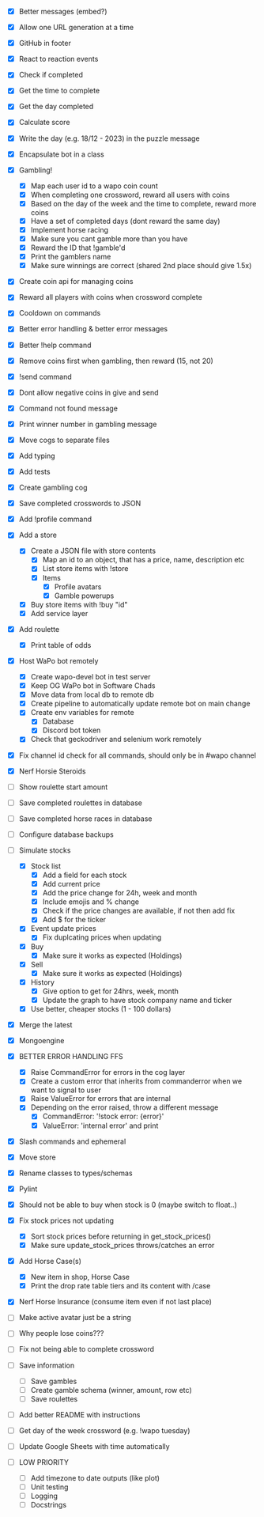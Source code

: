 - [X] Better messages (embed?)
- [X] Allow one URL generation at a time
- [X] GitHub in footer
- [X] React to reaction events
- [X] Check if completed
- [X] Get the time to complete
- [X] Get the day completed
- [X] Calculate score
- [X] Write the day (e.g. 18/12 - 2023) in the puzzle message
- [X] Encapsulate bot in a class
- [X] Gambling!
    - [X] Map each user id to a wapo coin count
    - [X] When completing one crossword, reward all users with coins
    - [X] Based on the day of the week and the time to complete, reward more coins
    - [X] Have a set of completed days (dont reward the same day)
    - [X] Implement horse racing
    - [X] Make sure you cant gamble more than you have
    - [X] Reward the ID that !gamble'd
    - [X] Print the gamblers name
    - [X] Make sure winnings are correct (shared 2nd place should give 1.5x)
- [X] Create coin api for managing coins
- [X] Reward all players with coins when crossword complete
- [X] Cooldown on commands
- [X] Better error handling & better error messages
- [X] Better !help command
- [X] Remove coins first when gambling, then reward (15, not 20)
- [X] !send command
- [X] Dont allow negative coins in give and send
- [X] Command not found message
- [X] Print winner number in gambling message
- [X] Move cogs to separate files
- [X] Add typing
- [X] Add tests
- [X] Create gambling cog
- [X] Save completed crosswords to JSON
- [X] Add !profile command
- [X] Add a store
    - [X] Create a JSON file with store contents
        - [X] Map an id to an object, that has a price, name, description etc
        - [X] List store items with !store
        - [X] Items
            - [X] Profile avatars
            - [X] Gamble powerups
    - [X] Buy store items with !buy "id"
    - [X] Add service layer
- [X] Add roulette
    - [X] Print table of odds
- [X] Host WaPo bot remotely
    - [X] Create wapo-devel bot in test server
    - [X] Keep OG WaPo bot in Software Chads
    - [X] Move data from local db to remote db
    - [X] Create pipeline to automatically update remote bot on main change
    - [X] Create env variables for remote
        - [X] Database
        - [X] Discord bot token
    - [X] Check that geckodriver and selenium work remotely
- [X] Fix channel id check for all commands, should only be in \#wapo channel
- [X] Nerf Horsie Steroids
- [ ] Show roulette start amount
- [ ] Save completed roulettes in database
- [ ] Save completed horse races in database
- [ ] Configure database backups
- [ ] Simulate stocks
    - [X] Stock list
        - [X] Add a field for each stock
        - [X] Add current price
        - [X] Add the price change for 24h, week and month
        - [X] Include emojis and % change
        - [X] Check if the price changes are available, if not then add fix
        - [X] Add $ for the ticker
    - [X] Event update prices
        - [X] Fix duplcating prices when updating
    - [X] Buy
        - [X] Make sure it works as expected (Holdings)
    - [X] Sell
        - [X] Make sure it works as expected (Holdings)
    - [X] History
        - [X] Give option to get for 24hrs, week, month
        - [X] Update the graph to have stock company name and ticker
    - [X] Use better, cheaper stocks (1 - 100 dollars)
- [X] Merge the latest
- [X] Mongoengine
- [X] BETTER ERROR HANDLING FFS
    - [X] Raise CommandError for errors in the cog layer
    - [X] Create a custom error that inherits from commanderror when we want to signal to user
    - [X] Raise ValueError for errors that are internal
    - [X] Depending on the error raised, throw a different message
        - [X] CommandError: '!stock error: {error}'
        - [X] ValueError: 'internal error' and print
- [X] Slash commands and ephemeral
- [X] Move store
- [X] Rename classes to types/schemas
- [X] Pylint
- [X] Should not be able to buy when stock is 0 (maybe switch to float..)
- [X] Fix stock prices not updating
    - [X] Sort stock prices before returning in get_stock_prices()
    - [X] Make sure update_stock_prices throws/catches an error
- [X] Add Horse Case(s)
    - [X] New item in shop, Horse Case
    - [X] Print the drop rate table tiers and its content with /case
- [X] Nerf Horse Insurance (consume item even if not last place)
- [ ] Make active avatar just be a string
- [ ] Why people lose coins???
- [ ] Fix not being able to complete crossword
- [ ] Save information
    - [ ] Save gambles
    - [ ] Create gamble schema (winner, amount, row etc)
    - [ ] Save roulettes
- [ ] Add better README with instructions
- [ ] Get day of the week crossword (e.g. !wapo tuesday)
- [ ] Update Google Sheets with time automatically

- [ ] LOW PRIORITY
    - [ ] Add timezone to date outputs (like plot)
    - [ ] Unit testing
    - [ ] Logging
    - [ ] Docstrings
